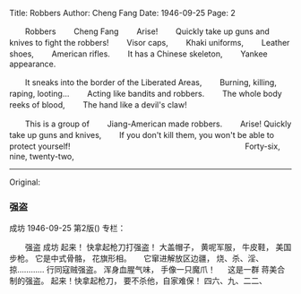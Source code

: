 Title: Robbers
Author: Cheng Fang
Date: 1946-09-25
Page: 2

　　Robbers
　　Cheng Fang
　　Arise!
　　Quickly take up guns and knives to fight the robbers!
　　Visor caps,
　　Khaki uniforms,
　　Leather shoes,
　　American rifles.
　　It has a Chinese skeleton,
　　Yankee appearance.

　　It sneaks into the border of the Liberated Areas,
　　Burning, killing, raping, looting...
　　Acting like bandits and robbers.
　　The whole body reeks of blood,
　　The hand like a devil's claw!

　　This is a group of
　　Jiang-American made robbers.
　　Arise! Quickly take up guns and knives,
　　If you don't kill them, you won't be able to protect yourself!
　　　　　　　　　　　　　　　　　　　　　　Forty-six, nine, twenty-two,



<hr /> 

Original: 


### 强盗
成坊
1946-09-25
第2版()
专栏：

　　强盗
    成坊
    起来！
    快拿起枪刀打强盗！
    大盖帽子，
    黄呢军服，
    牛皮鞋，
    美国步枪。
    它是中式骨骼，
    花旗形相。
　
    它窜进解放区边疆，
    烧、杀、淫、掠…………
    行同寇贼强盗。
    浑身血腥气味，
    手像一只魔爪！
　
    这是一群
    蒋美合制的强盗。
    起来！快拿起枪刀，
    要不杀他，自家难保！
                                      四六、九、二二、
